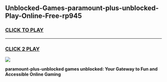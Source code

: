 
## Unblocked-Games-paramount-plus-unblocked-Play-Online-Free-rp945
<h3>
<a href="https://premium76.site?title=paramount-plus-unblocked&ref=26A">CLICK TO PLAY</a></h3>
<hr>

<h3>
<a href="https://premium76.site?title=paramount-plus-unblocked&ref=26A">CLICK 2 PLAY</a>
  
</h3>

<a href="https://premium76.site?title=paramount-plus-unblocked&ref=26A"><img src="https://clearcache.store/games.png"></a>


**paramount-plus-unblocked games unblocked: Your Gateway to Fun and Accessible Online Gaming**
